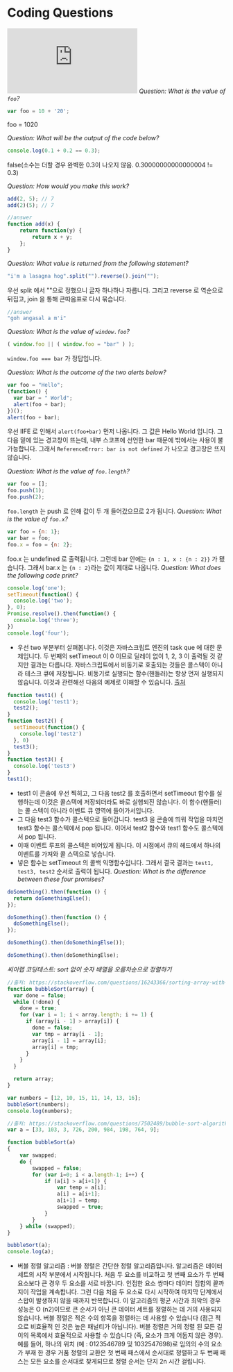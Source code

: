 # Coding Questions
![출처](https://github.com/h5bp/Front-end-Developer-Interview-Questions/blob/master/questions/coding-questions.md)
*Question: What is the value of `foo`?*
```javascript
var foo = 10 + '20';
```
foo = 1020

*Question: What will be the output of the code below?*
```javascript
console.log(0.1 + 0.2 == 0.3);
```
false(소수는 더할 경우 완벽한 0.3이 나오지 않음. 0.30000000000000004 != 0.3)

*Question: How would you make this work?*
```javascript
add(2, 5); // 7
add(2)(5); // 7
```
```javascript
//answer
function add(x) {
    return function(y) {
        return x + y;
    };
}
```

*Question: What value is returned from the following statement?*
```javascript
"i'm a lasagna hog".split("").reverse().join("");
```
우선 split 에서 ""으로 정했으니 글자 하나하나 자릅니다. 그리고 reverse 로 역순으로 뒤집고, join 을 통해 큰따옴표로 다시 묶습니다.
```javascript
//answer
"goh angasal a m'i"
```

*Question: What is the value of `window.foo`?*
```javascript
( window.foo || ( window.foo = "bar" ) );
```
`window.foo === bar` 가 정답입니다.

*Question: What is the outcome of the two alerts below?*
```javascript
var foo = "Hello";
(function() {
  var bar = " World";
  alert(foo + bar);
})();
alert(foo + bar);
```
우선  IIFE 로 인해서 `alert(foo+bar)` 먼저 나옵니다. 그 값은 Hello World 입니다.
그 다음 밑에 있는 경고창이 뜨는데, 내부 스코프에 선언한 bar 때문에 밖에서는 사용이 불가능합니다. 그래서 `ReferenceError: bar is not defined` 가 나오고 경고창은 뜨지 않습니다.

*Question: What is the value of `foo.length`?*
```javascript
var foo = [];
foo.push(1);
foo.push(2);
```
`foo.length` 는 push 로 인해 값이 두 개 들어갔으므로 2가 됩니다.
*Question: What is the value of `foo.x`?*
```javascript
var foo = {n: 1};
var bar = foo;
foo.x = foo = {n: 2};
```
foo.x 는 undefined 로 출력됩니다. 그런데 bar 안에는 `{n : 1, x : {n : 2}}` 가 됐습니다. 그래서 bar.x 는 `{n : 2}`라는 값이 제대로 나옵니다.
*Question: What does the following code print?*
```javascript
console.log('one');
setTimeout(function() {
  console.log('two');
}, 0);
Promise.resolve().then(function() {
  console.log('three');
})
console.log('four');
```
- 우선 two 부분부터 살펴봅니다. 이것은 자바스크립트 엔진의 task que 에 대한 문제입니다. 두 번째의 setTimeout 이 0 이므로 딜레이 없이 1, 2, 3 이 출력될 것 같지만 결과는 다릅니다. 자바스크립트에서 비동기로 호출되는 것들은 콜스텍이 아니라 테스크 큐에 저장됩니다. 비동기로 실행되는 함수(핸들러)는 항상 먼저 실행되지 않습니다. 이것과 관련해선 다음의 예제로 이해할 수 있습니다. [출처](http://asfirstalways.tistory.com/362)
```javascript
function test1() {
  console.log('test1');
  test2();
}
function test2() {
  setTimeout(function() {
    console.log('test2')
  }, 0)
  test3();
}
function test3() {
  console.log('test3')
}
test1();
```
  - test1 이 콘솔에 우선 찍히고, 그 다음 test2 를 호출하면서 setTimeout 함수를 실행하는데 이것은 콜스텍에 저장되더라도 바로 실행되진 않습니다. 이 함수(핸들러)는 콜 스텍이 아니라 이벤트 큐 영역에 들어가서입니다.
  - 그 다음 test3 함수가 콜스텍으로 들어갑니다. test3 을 콘솔에 띄워 작업을 마치면 test3 함수는 콜스텍에서 pop 됩니다. 이어서 test2 함수와 test1 함수도 콜스텍에서 pop 됩니다.
  - 이때 이벤트 루프의 콜스텍은 비어있게 됩니다. 이 시점에서 큐의 헤드에서 하나의 이벤트를 가져와 콜 스텍으로 넣습니다.
  - 넣은 함수는 setTimeout 의 콜백 익명함수입니다. 그래서 결국 결과는 `test1, test3, test2` 순서로 출력이 됩니다.
*Question: What is the difference between these four promises?*
```javascript
doSomething().then(function () {
  return doSomethingElse();
});

doSomething().then(function () {
  doSomethingElse();
});

doSomething().then(doSomethingElse());

doSomething().then(doSomethingElse);
```

*씨이랩 코딩테스트: sort 없이 숫자 배열을 오름차순으로 정렬하기*
```javascript
//출처: https://stackoverflow.com/questions/16243366/sorting-array-with-numbers-without-sort-method
function bubbleSort(array) {
  var done = false;
  while (!done) {
    done = true;
    for (var i = 1; i < array.length; i += 1) {
      if (array[i - 1] > array[i]) {
        done = false;
        var tmp = array[i - 1];
        array[i - 1] = array[i];
        array[i] = tmp;
      }
    }
  }

  return array;
}

var numbers = [12, 10, 15, 11, 14, 13, 16];
bubbleSort(numbers);
console.log(numbers);
```
```javascript
//출처: https://stackoverflow.com/questions/7502489/bubble-sort-algorithm-javascript
var a = [33, 103, 3, 726, 200, 984, 198, 764, 9];

function bubbleSort(a)
{
    var swapped;
    do {
        swapped = false;
        for (var i=0; i < a.length-1; i++) {
            if (a[i] > a[i+1]) {
                var temp = a[i];
                a[i] = a[i+1];
                a[i+1] = temp;
                swapped = true;
            }
        }
    } while (swapped);
}

bubbleSort(a);
console.log(a);
```
- 버블 정렬 알고리즘 : 버블 정렬은 간단한 정렬 알고리즘입니다. 알고리즘은 데이터 세트의 시작 부분에서 시작됩니다. 처음 두 요소를 비교하고 첫 번째 요소가 두 번째 요소보다 큰 경우 두 요소를 서로 바꿉니다. 인접한 요소 쌍마다 데이터 집합의 끝까지이 작업을 계속합니다. 그런 다음 처음 두 요소로 다시 시작하여 마지막 단계에서 스왑이 발생하지 않을 때까지 반복합니다. 이 알고리즘의 평균 시간과 최악의 경우 성능은 O (n2)이므로 큰 순서가 아닌 큰 데이터 세트를 정렬하는 데 거의 사용되지 않습니다. 버블 정렬은 적은 수의 항목을 정렬하는 데 사용할 수 있습니다 (점근 적으로 비효율적 인 것은 높은 패널티가 아닙니다). 버블 정렬은 거의 정렬 된 모든 길이의 목록에서 효율적으로 사용할 수 있습니다 (즉, 요소가 크게 어둡지 않은 경우). 예를 들어, 하나의 위치 (예 : 0123546789 및 1032547698)로 임의의 수의 요소가 부재 한 경우 거품 정렬의 교환은 첫 번째 패스에서 순서대로 정렬하고 두 번째 패스는 모든 요소를 ​​순서대로 찾게되므로 정렬 순서는 단지 2n 시간 걸립니다.
